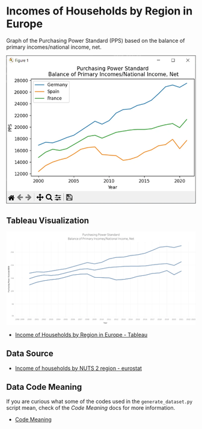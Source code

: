 # Incomes of Households by Region in Europe
Graph of the Purchasing Power Standard (PPS) based on the balance of primary incomes/national income, net.

![PPS of European Counties Graph](./screenshots/PPS_of_European_Counties_Graph.webp)

## Tableau Visualization
![PPS of European Countries Graph Tableau](./screenshots/PPS_of_European_Countries_Graph_Tableau.webp)
- [Income of Households by Region in Europe - Tableau](https://public.tableau.com/shared/ZGCD3X6BY?:display_count=n&:origin=viz_share_link)

## Data Source
- [Income of households by NUTS 2 region - eurostat](https://ec.europa.eu/eurostat/databrowser/view/nama_10r_2hhinc__custom_13225473/default/table?lang=en)

## Data Code Meaning
If you are curious what some of the codes used in the `generate_dataset.py` script mean,
check of the *Code Meaning* docs for more information.
- [Code Meaning](./docs/code_meaning.md)